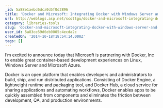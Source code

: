 ```yaml
---
_id: 5a88e1aebd6dca0d5f0d2896
title: 'Docker and Microsoft: Integrating Docker with Windows Server and Microsoft Azure'
url: http://weblogs.asp.net/scottgu/docker-and-microsoft-integrating-docker-with-windows-server-and-microsoft-azure
category: libraries-tools
slug: 'docker-and-microsoft-integrating-docker-with-windows-server-and-microsoft-azure'
user_id: 5a83ce59d6eb0005c4ecda2c
createdOn: '2014-10-18T18:54:14.000Z'
tags: []
---
```


I’m excited to announce today that Microsoft is partnering with Docker, Inc to enable great container-based development experiences on Linux, Windows Server and Microsoft Azure.

Docker is an open platform that enables developers and administrators to build, ship, and run distributed applications. Consisting of Docker Engine, a lightweight runtime and packaging tool, and Docker Hub, a cloud service for sharing applications and automating workflows, Docker enables apps to be quickly assembled from components and eliminates the friction between development, QA, and production environments.
